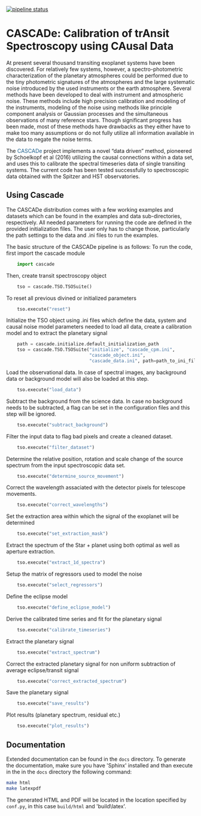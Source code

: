 
[![pipeline status](https://gitlab.com/jbouwman/CASCADe/badges/master/pipeline.svg)](https://gitlab.com/jbouwman/CASCADe/commits/master)

# CASCADe: Calibration of trAnsit Spectroscopy using CAusal Data

At present several thousand transiting exoplanet systems have been discovered.
For relatively few systems, however, a spectro-photometric characterization of
the planetary atmospheres could be performed due to the tiny photometric signatures
of the atmospheres and the large systematic noise introduced by the used instruments
or the earth atmosphere. Several methods have been developed to deal with instrument
and atmospheric noise. These methods include high precision calibration and modeling
of the instruments, modeling of the noise using methods like principle component
analysis or Gaussian processes and the simultaneous observations of many reference
stars. Though significant progress has been made, most of these methods have drawbacks
as they either have to make too many assumptions or do not fully utilize all
information available in the data to negate the noise terms.

The <span style="color:#1F618D">CASCADe </span> project implements a novel “data driven” method, pioneered by
Schoelkopf et al (2016) utilizing the causal connections within a data set,
and uses this to calibrate the spectral timeseries data of single transiting
systems. The current code has been tested successfully to spectroscopic data
obtained with the Spitzer and HST observatories.


## Using Cascade

The CASCADe distribution comes with a few working examples and datasets which can be found in the examples and
data sub-directories, respectively. All needed parameters for running the code are defined in the provided 
initialization files. The user only has to change those, particularly the path settings to the data and .ini files
to run the examples. 

The basic structure of the CASCADe pipeline is as follows:
To run the code, first import the cascade module
```python
    import cascade
```

Then, create transit spectroscopy object
```python
    tso = cascade.TSO.TSOSuite()
```

To reset all previous divined or initialized parameters
```python
    tso.execute("reset")
```

Initialize the TSO object using .ini files which define the data, system and causal noise model parameters 
needed to load all data, create a calibration model and to extract the planetary signal
```python
    path = cascade.initialize.default_initialization_path
    tso = cascade.TSO.TSOSuite("initialize", "cascade_cpm.ini",
                               "cascade_object.ini",
                               "cascade_data.ini", path=path_to_ini_files)
```

Load the observational data. In case of spectral images, any background data or background model
will also be loaded at this step.
```python
    tso.execute("load_data")
```

Subtract the background from the science data. In case no background needs to be subtracted, 
a flag can be set in the configuration files and this step will be ignored.
```python
    tso.execute("subtract_background")
```

Filter the input data to flag bad pixels and create a cleaned dataset.
```python
    tso.execute("filter_dataset")
```

Determine the relative position, rotation and scale change of the source spectrum from the input spectroscopic data set.
```python
    tso.execute("determine_source_movement")
```

Correct the wavelength assaciated with the detector pixels for telescope movements.
```python
    tso.execute("correct_wavelengths")
```

Set the extraction area within which the signal of the exoplanet will be determined
```python
    tso.execute("set_extraction_mask")
```

Extract the spectrum of the Star + planet using both optimal as well as aperture extraction.
```python
    tso.execute("extract_1d_spectra")
```

Setup the matrix of regressors used to model the noise
```python
    tso.execute("select_regressors")
```

Define the eclipse model
```python
    tso.execute("define_eclipse_model")
```

Derive the calibrated time series and fit for the planetary signal
```python
    tso.execute("calibrate_timeseries")
```

Extract the planetary signal
```python
    tso.execute("extract_spectrum")
```

Correct the extracted planetary signal for non uniform subtraction of average eclipse/transit signal
```python
    tso.execute("correct_extracted_spectrum")
```

Save the planetary signal
```python
    tso.execute("save_results")
```

Plot results (planetary spectrum, residual etc.)
```python
    tso.execute("plot_results")
```

## Documentation

Extended documentation can be found in the `docs`  directory. 
To generate the documentation, make sure you have 'Sphinx' installed and than execute in the in the
`docs` directory the following command:
```bash
make html
make latexpdf
```

The generated HTML and PDF will be located in the location specified by `conf.py`,
in this case `build/html` and 'build\latex'.
